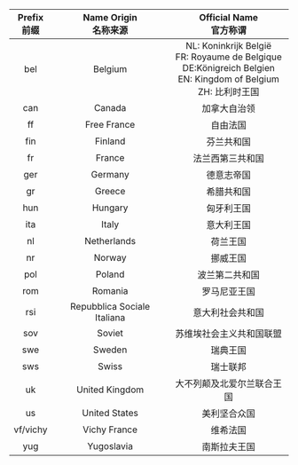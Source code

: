 |Prefix<br>前缀<br>|Name Origin<br>名称来源<br>|Official Name<br>官方称谓<br>|
|:----:|:----:|:----:|
|bel|Belgium|NL: Koninkrijk België<br>FR: Royaume de Belgique<br>DE:Königreich Belgien<br>EN: Kingdom of Belgium<br>ZH: 比利时王国<br>|
|can|Canada|加拿大自治领|
|ff|Free France|自由法国|
|fin|Finland|芬兰共和国|
|fr|France|法兰西第三共和国|
|ger|Germany|德意志帝国|
|gr|Greece|希腊共和国|
|hun|Hungary|匈牙利王国|
|ita|Italy|意大利王国|
|nl|Netherlands|荷兰王国|
|nr|Norway|挪威王国|
|pol|Poland|波兰第二共和国|
|rom|Romania|罗马尼亚王国|
|rsi|Repubblica Sociale Italiana|意大利社会共和国|
|sov|Soviet|苏维埃社会主义共和国联盟|
|swe|Sweden|瑞典王国|
|sws|Swiss|瑞士联邦|
|uk|United Kingdom|大不列颠及北爱尔兰联合王国|
|us|United States|美利坚合众国|
|vf/vichy|Vichy France|维希法国|
|yug|Yugoslavia|南斯拉夫王国|
